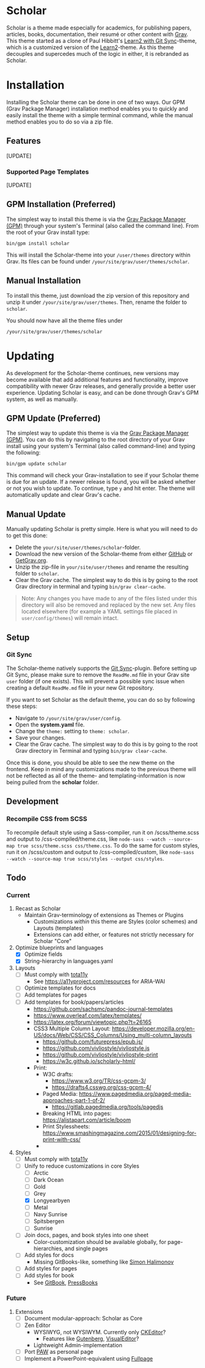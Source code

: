 # Scholar

Scholar is a theme made especially for academics, for publishing papers, articles, books, documentation, their resumé or other content with [Grav](https://getgrav.org/). This theme started as a clone of Paul Hibbitt's [Learn2 with Git Sync](https://github.com/hibbitts-design/grav-theme-learn2-git-sync)-theme, which is a customized version of the [Learn2](https://github.com/getgrav/grav-theme-learn2)-theme. As this theme decouples and supercedes much of the logic in either, it is rebranded as Scholar.

# Installation

Installing the Scholar theme can be done in one of two ways. Our GPM (Grav Package Manager) installation method enables you to quickly and easily install the theme with a simple terminal command, while the manual method enables you to do so via a zip file.

## Features

[UPDATE]

### Supported Page Templates

[UPDATE]

## GPM Installation (Preferred)

The simplest way to install this theme is via the [Grav Package Manager (GPM)](http://learn.getgrav.org/advanced/grav-gpm) through your system's Terminal (also called the command line).  From the root of your Grav install type:

    bin/gpm install scholar

This will install the Scholar-theme into your `/user/themes` directory within Grav. Its files can be found under `/your/site/grav/user/themes/scholar`.

## Manual Installation

To install this theme, just download the zip version of this repository and unzip it under `/your/site/grav/user/themes`. Then, rename the folder to `scholar`.

You should now have all the theme files under

    /your/site/grav/user/themes/scholar


# Updating

As development for the Scholar-theme continues, new versions may become available that add additional features and functionality, improve compatibility with newer Grav releases, and generally provide a better user experience. Updating Scholar is easy, and can be done through Grav's GPM system, as well as manually.

## GPM Update (Preferred)

The simplest way to update this theme is via the [Grav Package Manager (GPM)](http://learn.getgrav.org/advanced/grav-gpm). You can do this by navigating to the root directory of your Grav install using your system's Terminal (also called command-line) and typing the following:

    bin/gpm update scholar

This command will check your Grav-installation to see if your Scholar theme is due for an update. If a newer release is found, you will be asked whether or not you wish to update. To continue, type `y` and hit enter. The theme will automatically update and clear Grav's cache.

## Manual Update

Manually updating Scholar is pretty simple. Here is what you will need to do to get this done:

* Delete the `your/site/user/themes/scholar`-folder.
* Download the new version of the Scholar-theme from either [GitHub](https://github.com/OleVik/grav-theme-scholar) or [GetGrav.org](http://getgrav.org/downloads/themes#extras).
* Unzip the zip-file in `your/site/user/themes` and rename the resulting folder to `scholar`.
* Clear the Grav cache. The simplest way to do this is by going to the root Grav directory in terminal and typing `bin/grav clear-cache`.

> Note: Any changes you have made to any of the files listed under this directory will also be removed and replaced by the new set. Any files located elsewhere (for example a YAML settings file placed in `user/config/themes`) will remain intact.

## Setup

### Git Sync

The Scholar-theme natively supports the [Git Sync](https://github.com/trilbymedia/grav-plugin-git-sync)-plugin. Before setting up Git Sync, please make sure to remove the `ReadMe.md` file in your Grav site `user` folder (if one exists). This will prevent a possible sync issue when creating a default `ReadMe.md` file in your new Git repository.

If you want to set Scholar as the default theme, you can do so by following these steps:

* Navigate to `/your/site/grav/user/config`.
* Open the **system.yaml** file.
* Change the `theme:` setting to `theme: scholar`.
* Save your changes.
* Clear the Grav cache. The simplest way to do this is by going to the root Grav directory in Terminal and typing `bin/grav clear-cache`.

Once this is done, you should be able to see the new theme on the frontend. Keep in mind any customizations made to the previous theme will not be reflected as all of the theme- and templating-information is now being pulled from the **scholar** folder.

## Development

### Recompile CSS from SCSS

To recompile default style using a Sass-compiler, run it on /scss/theme.scss and output to /css-compiled/theme.css, like `node-sass --watch --source-map true scss/theme.scss css/theme.css`. To do the same for custom styles, run it on /scss/custom and output to /css-compiled/custom, like `node-sass --watch --source-map true scss/styles --output css/styles`.

## Todo

### Current

1. Recast as Scholar
    - Maintain Grav-terminology of extensions as Themes or Plugins
        - Customizations _within_ this theme are Styles (color schemes) and Layouts (templates)
        - Extensions can add either, or features not strictly necessary for Scholar "Core"
1. Optimize blueprints and languages
    - [X] Optimize fields
    - [X] String-hierarchy in languages.yaml
1. Layouts
    - [ ] Must comply with [tota11y](https://github.com/Khan/tota11y)
        - See https://a11yproject.com/resources for ARIA-WAI
    - [ ] Optimize templates for docs
    - [ ] Add templates for pages
    - [ ] Add templates for book/papers/articles
        - https://github.com/sachsmc/pandoc-journal-templates
        - https://www.overleaf.com/latex/templates/
        - https://latex.org/forum/viewtopic.php?t=26165
        - CSS3 Multiple Column Layout: https://developer.mozilla.org/en-US/docs/Web/CSS/CSS_Columns/Using_multi-column_layouts
            - https://github.com/futurepress/epub.js/
            - https://github.com/vivliostyle/vivliostyle.js
            - https://github.com/vivliostyle/vivliostyle-print
            - https://w3c.github.io/scholarly-html/
        - Print:
            - W3C drafts:
                - https://www.w3.org/TR/css-gcpm-3/
                - https://drafts4.csswg.org/css-gcpm-4/
            - Paged Media: https://www.pagedmedia.org/paged-media-approaches-part-1-of-2/
                - https://gitlab.pagedmedia.org/tools/pagedjs
            - Breaking HTML into pages: https://alistapart.com/article/boom
            - Print Stylessheets: https://www.smashingmagazine.com/2015/01/designing-for-print-with-css/
            - 
1. Styles
    - [ ] Must comply with [tota11y](https://github.com/Khan/tota11y)
    - [ ] Unify to reduce customizations in core Styles
        - [ ] Arctic
        - [ ] Dark Ocean
        - [ ] Gold
        - [ ] Grey
        - [X] Longyearbyen
        - [ ] Metal
        - [ ] Navy Sunrise
        - [ ] Spitsbergen
        - [ ] Sunrise
    - [ ] Join docs, pages, and book styles into one sheet
        - Color-customization should be available globally, for page-hierarchies, and single pages
    - [ ] Add styles for docs
        - Missing GitBooks-like, something like [Simon Halimonov](http://learn.simonhalimonov.de/)
    - [ ] Add styles for pages
    - [ ] Add styles for book
        - See [GitBook](https://docs.gitbook.com/), [PressBooks](https://pressbooks.com/themes/)

### Future

1. Extensions
    - [ ] Document modular-approach: Scholar as Core
    - [ ] Zen Editor
        - WYSIWYG, not WYSIWYM. Currently only [CKEditor](https://ckeditor.com/docs/ckeditor5/latest/features/markdown.html)?
            - Features like [Gutenberg](https://wordpress.org/gutenberg/), [VisualEditor](https://www.mediawiki.org/wiki/Extension:VisualEditor)?
        - Lightweight Admin-implementation
    - [ ] Port [PAW](https://github.com/OleVik/personal-academic-website) as personal page
    - [ ] Implement a PowerPoint-equivalent using [Fullpage](https://github.com/OleVik/grav-plugin-fullpage)
